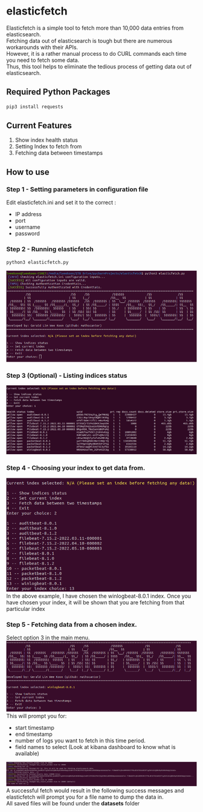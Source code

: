 # elasticfetch
Elasticfetch is a simple tool to fetch more than 10,000 data entries from elasticsearch. <br />
Fetching data out of elasticsearch is tough but there are numerous workarounds with their APIs. <br />
However, it is a rather manual process to do CURL commands each time you need to fetch some data. <br />
Thus, this tool helps to eliminate the tedious process of getting data out of elasticsearch.

## Required Python Packages
```sh
pip3 install requests
```

## Current Features
1. Show index health status
2. Setting Index to fetch from
3. Fetching data between timestamps

## How to use
### Step 1 - Setting parameters in configuration file
Edit elasticfetch.ini and set it to the correct : <br />
- IP address 
- port 
- username 
- password 

### Step 2 - Running elasticfetch
```sh
python3 elasticfetch.py
```
![alt text](./screenshots/main_menu.png)

### Step 3 (Optional) - Listing indices status
![alt text](./screenshots/indices_status.png)

### Step 4 - Choosing your index to get data from.
![alt text](./screenshots/setting_index.png) <br />
In the above example, I have chosen the winlogbeat-8.0.1 index.
Once you have chosen your index, it will be shown that you are fetching from that particular index
### Step 5 - Fetching data from a chosen index.
Select option 3 in the main menu. <br />
![alt text](./screenshots/option_3.png) <br />
This will prompt you for:
- start timestamp
- end timestamp
- number of logs you want to fetch in this time period.
- field names to select (Look at kibana dashboard to know what is available)

![alt text](./screenshots/step5-2.png) <br />
A successful fetch would result in the following success messages and elasticfetch 
will prompt you for a file name to dump the data in. <br />
All saved files will be found under the **datasets** folder


